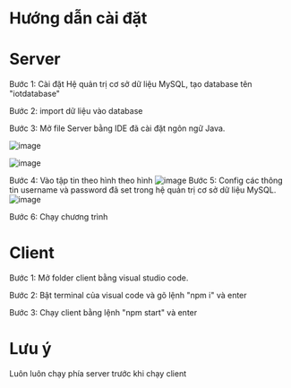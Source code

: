 # Hướng dẫn cài đặt

# Server
Bước 1: Cài đặt Hệ quản trị cơ sở dữ liệu MySQL, tạo database tên "iotdatabase" 

Bước 2: import dữ liệu vào database


Bước 3: Mở file Server bằng IDE đã cài đặt ngôn ngữ Java.

![image](https://github.com/phanminhquan/Do_An_N2023/assets/87330366/93d31bac-9f4e-475e-a534-7651a03f74fb)

![image](https://github.com/phanminhquan/Do_An_N2023/assets/87330366/ee751173-1c10-4b09-a6e1-9315cfc02105)



Bước 4: Vào tập tin theo hình theo hình
![image](https://github.com/phanminhquan/Do_An_N2023/assets/87330366/c126f5e8-c975-482a-9859-131db8999892)
Bước 5: Config các thông tin username và password đã set trong hệ quản trị cơ sở dữ liệu MySQL.
![image](https://github.com/phanminhquan/Do_An_N2023/assets/87330366/ba472d3a-f74b-4d19-9246-e4ada7e1b350)

Bước 6: Chạy chương trình

# Client
Bước 1: Mở folder client bằng visual studio code.

Bước 2: Bật terminal của visual code và gõ lệnh "npm i" và enter

Bước 3: Chạy client bằng lệnh "npm start" và enter

# Lưu ý
Luôn luôn chạy phía server trước khi chạy client
